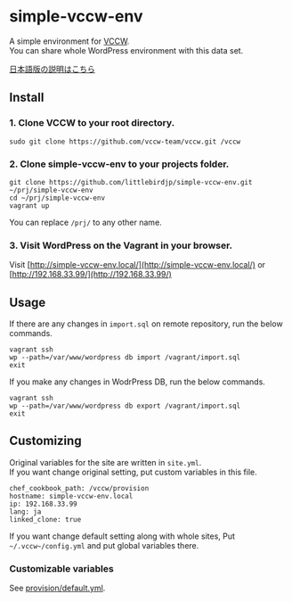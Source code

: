 # simple-vccw-env

A simple environment for [VCCW](https://github.com/vccw-team/vccw).  
You can share whole WordPress environment with this data set.

[日本語版の説明はこちら](README-ja.md)

## Install

### 1. Clone VCCW to your root directory.

```
sudo git clone https://github.com/vccw-team/vccw.git /vccw
```

### 2. Clone simple-vccw-env to your projects folder.

```
git clone https://github.com/littlebirdjp/simple-vccw-env.git ~/prj/simple-vccw-env
cd ~/prj/simple-vccw-env
vagrant up
```

You can replace `/prj/` to any other name.

### 3. Visit WordPress on the Vagrant in your browser.

Visit [http://simple-vccw-env.local/](http://simple-vccw-env.local/) or [http://192.168.33.99/](http://192.168.33.99/)

## Usage

If there are any changes in `import.sql` on remote repository, run the below commands.

```
vagrant ssh
wp --path=/var/www/wordpress db import /vagrant/import.sql
exit
```

If you make any changes in WodrPress DB, run the below commands.

```
vagrant ssh
wp --path=/var/www/wordpress db export /vagrant/import.sql
exit
```
## Customizing

Original variables for the site are written in `site.yml`.  
If you want change original setting, put custom variables in this file.

```
chef_cookbook_path: /vccw/provision
hostname: simple-vccw-env.local
ip: 192.168.33.99
lang: ja
linked_clone: true
```

If you want change default setting along with whole sites, Put `~/.vccw~/config.yml` and put global variables there.

### Customizable variables

See [provision/default.yml](https://github.com/vccw-team/vccw/blob/master/provision/default.yml).
